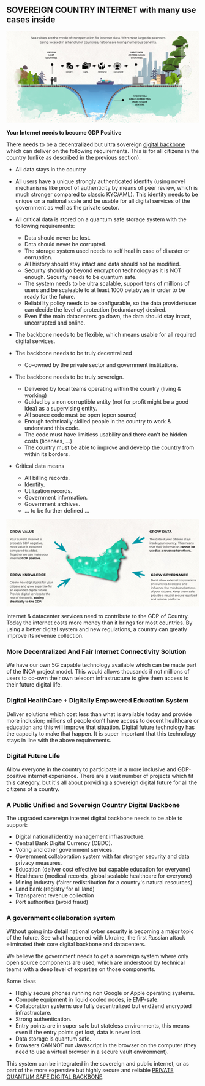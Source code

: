 ## SOVEREIGN COUNTRY INTERNET with many use cases inside

![image alt text](img/country_gdp_pos.png)

**Your Internet needs to become GDP Positive**

There needs to be a decentralized but ultra sovereign [digital backbone](/ourinternet/ourledger/ourledger.md) which can deliver on the following requirements. This is for all citizens in the country (unlike as described in the previous section).

* All data stays in the country

* All users have a unique strongly authenticated identity (using novel mechanisms like proof of authenticity by means of peer review, which is much stronger compared to classic KYC/AML). This identity needs to be unique on a national scale and be usable for all digital services of the government as well as the private sector.

* All critical data is stored on a quantum safe storage system with the following requirements:
    * Data should never be lost.
    * Data should never be corrupted.
    * The storage system used needs to self heal in case of disaster or corruption.
    * All history should stay intact and data should not be modified.
    * Security should go beyond encryption technology as it is NOT enough. Security needs to be quantum safe.
    * The system needs to be ultra scalable, support tens of millions of users and be scaleable to at least 1000 petabytes in order to be ready for the future.
    * Reliability policy needs to be configurable, so the data provider/user can decide the level of protection (redundancy) desired.
    * Even if the main datacenters go down, the data should stay intact, uncorrupted and online.
* The backbone needs to be flexible, which means usable for all required digital services.
* The backbone needs to be truly decentralized
    * Co-owned by the private sector and government institutions.
* The backbone needs to be truly sovereign.
    * Delivered by local teams operating within the country (living & working)
    * Guided by a non corruptible entity (not for profit might be a good idea) as a supervising entity.
    * All source code must be open (open source)
    * Enough technically skilled people in the country to work & understand this code.
    * The code must have limitless usability and there can't be hidden costs (licenses, …) 
    * The country must be able to improve and develop the country from within its borders.
* Critical data means
    * All billing records.
    * Identity.
    * Utilization records.
    * Government information.
    * Government archives.
    * … to be further defined …

![image alt text](img/gdp_pos2.png)

Internet & datacenter services need to contribute to the GDP of Country. Today the internet costs more money than it brings for most countries. By using a better digital system and new regulations, a country can greatly improve its revenue collection.

### More Decentralized And Fair Internet Connectivity Solution

We have our own 5G capable technology available which can be made part of the INCA project model. This would allows thousands if not millions of users to co-own their own telecom infrastructure to give them access to their future digital life.

### Digital HealthCare + Digitally Empowered Education System

Deliver solutions which cost less than what is available today and provide more inclusion; millions of people don’t have access to decent healthcare or education and this will improve that situation. Digital future technology has the capacity to make that happen. It is super important that this technology stays in line with the above requirements.

### Digital Future Life

Allow everyone in the country to participate in a more inclusive and  GDP-positive internet experience. There are a vast number of projects which fit this category, but it's all about providing a sovereign digital future for all the citizens of a country.

### A Public Unified and Sovereign Country Digital Backbone

The upgraded sovereign internet digital backbone needs to be able to support:

* Digital national identity management infrastructure.
* Central Bank Digital Currency (CBDC).
* Voting and other government services.
* Government collaboration system with far stronger security and data privacy measures.
* Education (deliver cost effective but capable education for everyone)
* Healthcare (medical records, global scalable healthcare for everyone)
* Mining industry (fairer redistribution for a country's natural resources)
* Land bank (registry for all land)
* Transparent revenue collection
* Port authorities (avoid fraud)

### A government collaboration system

Without going into detail national cyber security is becoming a major topic of the future. See what happened with Ukraine, the first Russian attack eliminated their core digital backbone and datacenters.

We believe the government needs to get a sovereign system where only open source components are used, which are understood by technical teams with a deep level of expertise on those components.

Some ideas

* Highly secure phones running non Google or Apple operating systems.
* Compute equipment in liquid cooled nodes, ie [EMP](https://www.govinfo.gov/content/pkg/CHRG-112hhrg80856/html/CHRG-112hhrg80856.htm)-safe.
* Collaboration systems use fully decentralized but end2end encrypted infrastructure.
* Strong authentication.
* Entry points are in super safe but stateless environments, this means even if the entry points get lost, data is never lost.
* Data storage is quantum safe.
* Browsers CANNOT run Javascript in the browser on the computer (they need to use a virtual browser in a secure vault environment).

This system can be integrated in the sovereign and public internet, or as part of the more expensive but highly secure and reliable [PRIVATE QUANTUM SAFE DIGITAL BACKBONE](solution_cyberpandemic.md).